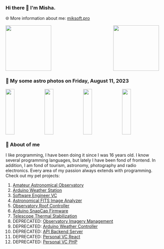 ### Hi there 👋 I'm Misha.
🌐 More information about me: [miksoft.pro](https://miksoft.pro)

<div style="display: flex; justify-content: space-between; flex-wrap: nowrap;">
  <img src="https://github-readme-stats.vercel.app/api?username=miksrv&show_icons=true&theme=slateorange&hide_title=true&include_all_commits=true&count_private=true" style="height: 150px;" />
  <img src="https://github-readme-stats.vercel.app/api/top-langs/?username=miksrv&langs_count=6&layout=compact&theme=slateorange" style="height: 150px;" />
</div>

### 🚀 My some astro photos on Friday, August 11, 2023

<div style="display: flex; justify-content: space-between;">
   <img src="https://astro.miksoft.pro/api/photos/Sh2_109-745m-2021.09.02_thumb.jpg" alt="" style="width: 24%; height: 150px; object-fit: cover;" />
   <img src="https://astro.miksoft.pro/api/photos/NGC_6995-900m-2022.01.17_thumb.jpg" alt="" style="width: 24%; height: 150px; object-fit: cover;" />
   <img src="https://astro.miksoft.pro/api/photos/NGC_7380-200m-2021.03.21_thumb.jpg" alt="" style="width: 24%; height: 150px; object-fit: cover;" />
   <img src="https://astro.miksoft.pro/api/photos/NGC_1491-290m-2021.03.11_thumb.jpg" alt="" style="width: 24%; height: 150px; object-fit: cover;" />
</div>

### 🔭 About of me

I like programming, I have been doing it since I was 16 years old. I know several programming languages, but lately I have been fond of frontend. In addition, I am fond of tourism, astronomy, photography and radio electronics. Every area of my passion always extends with programming. Check out my pet projects:

1. [Amateur Astronomical Observatory](https://github.com/miksrv/astronomy-portal)
2. [Arduino Weather Station](https://github.com/miksrv/arduino-weather-station)
3. [Software Engineer VC](https://github.com/miksrv/nextjs-vcard-project)
4. [Astronomical FITS Image Analyzer](https://github.com/miksrv/astronomy-fits-parser)
5. [Observatory Roof Controller](https://github.com/miksrv/indi-rollroof-controller)
6. [Arduino SnapCap Firmware](https://github.com/miksrv/arduino-snapcap)
7. [Telescope Thermal Stabilization](https://github.com/miksrv/telescope_thermal_stabilization)
8. DEPRECATED: [Observatory Imagery Management](https://github.com/miksrv/observatory)
9. DEPRECATED: [Arduino Weather Controller](https://github.com/miksrv/arduino-weather-station-old)
10. DEPRECATED: [API Backend Server](https://github.com/miksrv/api-backend)
11. DEPRECATED: [Personal VC React](https://github.com/miksrv/react-personal-webpage)
12. DEPRECATED: [Personal VC PHP](https://github.com/miksrv/vcard)

